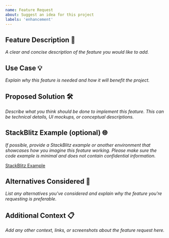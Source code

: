 ```yaml
---
name: Feature Request
about: Suggest an idea for this project
labels: 'enhancement'
---
```


## Feature Description 🌟

_A clear and concise description of the feature you would like to add._

## Use Case 💡

_Explain why this feature is needed and how it will benefit the project._

## Proposed Solution 🛠️

_Describe what you think should be done to implement this feature. This can be technical details, UI mockups, or conceptual descriptions._

## StackBlitz Example (optional) 🌐

_If possible, provide a StackBlitz example or another environment that showcases how you imagine this feature working. Please make sure the code example is minimal and does not contain confidential information._

[StackBlitz Example](https://typescript-cxtjpy.stackblitz.io)

## Alternatives Considered 🔄

_List any alternatives you've considered and explain why the feature you're requesting is preferable._

## Additional Context 📋

_Add any other context, links, or screenshots about the feature request here._
